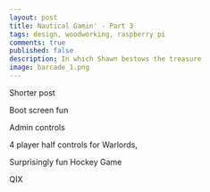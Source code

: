 ```yaml
---
layout: post
title: Nautical Gamin' - Part 3
tags: design, woodworking, raspberry pi
comments: true
published: false
description: In which Shawn bestows the treasure
image: barcade_1.png
---
```


Shorter post

Boot screen fun

Admin controls

4 player half controls for Warlords, 

Surprisingly fun Hockey Game

QIX